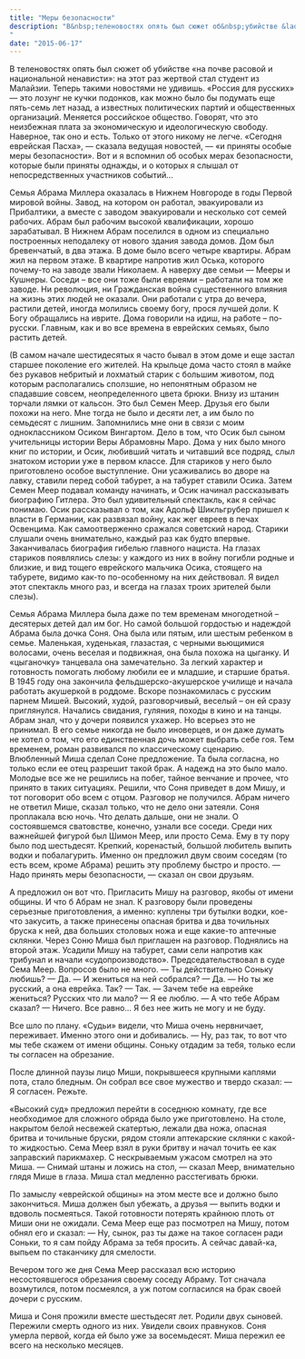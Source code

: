 ```yaml
---
title: "Меры безопасности"
description: "В&nbsp;теленовостях опять был сюжет об&nbsp;убийстве &laquo;на почве расовой и&nbsp;национальной ненависти&nbsp;: на&nbsp;этот раз жертвой стал студент из&nbsp;Малайзии. Теперь такими новостями не удивишь. &laquo;Россия для русских&raquo;&nbsp;&mdash; это лозунг не&nbsp;кучки подонков, как можно было&nbsp;бы подумать еще пять-семь лет назад, а&nbsp;известных политических партий и&nbsp;общественных организаций. Меняется российское общество. Говорят, что это неизбежная плата за&nbsp;экономическую и&nbsp;идеологическую свободу. Наверное, так оно и&nbsp;есть. Только от&nbsp;этого никому не&nbsp;легче.<br />&laquo;Сегодня еврейская Пасха&raquo;,&nbsp;&mdash; сказала ведущая новостей,&nbsp;&mdash; &laquo;и&nbsp;приняты особые меры безопасности&raquo;. Вот и&nbsp;я&nbsp;вспомнил об&nbsp;особых мерах безопасности, которые были приняты однажды, и&nbsp;о&nbsp;которых я&nbsp;слышал от&nbsp;непосредственных участников событий
"
date: "2015-06-17"
---
```


В теленовостях опять был сюжет об убийстве «на почве расовой и национальной ненависти»: на этот раз жертвой стал студент из Малайзии. Теперь такими новостями не удивишь. «Россия для русских» — это лозунг не кучки подонков, как можно было бы подумать еще пять-семь лет назад, а известных политических партий и общественных организаций. Меняется российское общество. Говорят, что это неизбежная плата за экономическую и идеологическую свободу. Наверное, так оно и есть. Только от этого никому не легче. «Сегодня еврейская Пасха», — сказала ведущая новостей, — «и приняты особые меры безопасности». Вот и я вспомнил об особых мерах безопасности, которые были приняты однажды, и о которых я слышал от непосредственных участников событий…

Семья Абрама Миллера оказалась в Нижнем Новгороде в годы Первой мировой войны. Завод, на котором он работал, эвакуировали из Прибалтики, а вместе с заводом эвакуировали и несколько сот семей рабочих. Абрам был рабочим высокой квалификации, хорошо зарабатывал. В Нижнем Абрам поселился в одном из специально построенных неподалеку от нового здания завода домов. Дом был бревенчатый, в два этажа. В доме было всего четыре квартиры. Абрам жил на первом этаже. В квартире напротив жил Оська, которого почему-то на заводе звали Николаем. А наверху две семьи — Мееры и Кушнеры. Соседи – все они тоже были евреями – работали на том же заводе. Ни революция, ни Гражданская война существенного влияния на жизнь этих людей не оказали. Они работали с утра до вечера, растили детей, иногда молились своему богу, прося лучшей доли. К Богу обращались на иврите. Дома говорили на идиш, на работе – по-русски. Главным, как и во все времена в еврейских семьях, было растить детей.

(В самом начале шестидесятых я часто бывал в этом доме и еще застал старшее поколение его жителей. На крыльце дома часто стоял в майке без рукавов небритый и лохматый старик с большим животом, под которым располагались сползшие, но непонятным образом не спадавшие совсем, неопределенного цвета брюки. Внизу из штанин торчали лямки от кальсон. Это был Семен Меер. Друзья его были похожи на него. Мне тогда не было и десяти лет, а им было по семьдесят с лишним. Запомнились мне они в связи с моим одноклассником Осиком Вингартом. Дело в том, что Осик был сыном учительницы истории Веры Абрамовны Маро. Дома у них было много книг по истории, и Осик, любивший читать и читавший все подряд, слыл знатоком истории уже в первом классе. Для стариков у него было приготовлено особое выступление. Они усаживались во дворе на лавку, ставили перед собой табурет, а на табурет ставили Осика. Затем Семен Меер подавал команду начинать, и Осик начинал рассказывать биографию Гитлера. Это был удивительный спектакль, как я сейчас понимаю. Осик рассказывал о том, как Адольф Шикльгрубер пришел к власти в Германии, как развязал войну, как жег евреев в печах Освенцима. Как самоотверженно сражался советский народ. Старики слушали очень внимательно, каждый раз как будто впервые. Заканчивалась биография гибелью главного нациста. На глазах стариков появлялись слезы: у каждого из них в войну погибли родные и близкие, и вид тощего еврейского мальчика Осика, стоящего на табурете, видимо как-то по-особенному на них действовал. Я видел этот спектакль много раз, и всегда на глазах троих зрителей были слезы).

Семья Абрама Миллера была даже по тем временам многодетной – десятерых детей дал им бог. Но самой большой гордостью и надеждой Абрама была дочка Соня. Она была или пятым, или шестым ребенком в семье. Маленькая, худенькая, глазастая, с черными вьющимися волосами, очень веселая и подвижная, она была похожа на цыганку. И «цыганочку» танцевала она замечательно. За легкий характер и готовность помогать любому любили ее и младшие, и старшие братья. В 1945 году она закончила фельдшерско-акушерское училище и начала работать акушеркой в роддоме. Вскоре познакомилась с русским парнем Мишей. Высокий, худой, разговорчивый, веселый – он ей сразу приглянулся. Начались свидания, гуляния, походы в кино и на танцы. Абрам знал, что у дочери появился ухажер. Но всерьез это не принимал. В его семье никогда не было иноверцев, и он даже думать не хотел о том, что его единственная дочь может выбрать себе гоя. Тем временем, роман развивался по классическому сценарию. Влюбленный Миша сделал Соне предложение. Та была согласна, но только если ее отец разрешит такой брак. А надежд на это было мало. Молодые все же не решились на побег, тайное венчание и прочее, что принято в таких ситуациях. Решили, что Соня приведет в дом Мишу, и тот поговорит обо всем с отцом. Разговор не получился. Абрам ничего не ответил Мише, сказал только, что не дело они затеяли. Соня проплакала всю ночь. Что делать дальше, они не знали. О состоявшемся сватовстве, конечно, узнали все соседи. Среди них важнейшей фигурой был Шимон Меер, или просто Сема. Ему в ту пору было под шестьдесят. Крепкий, коренастый, большой любитель выпить водки и побалагурить. Именно он предложил двум своим соседям (то есть всем, кроме Абрама) решить эту проблему быстро и просто.
— Надо принять меры безопасности, — сказал он свои друзьям.

А предложил он вот что. Пригласить Мишу на разговор, якобы от имени общины. И что б Абрам не знал. К разговору были проведены серьезные приготовления, а именно: куплены три бутылки водки, кое-что закусить, а также принесены опасная бритва и два точильных бруска к ней, два больших столовых ножа и еще какие-то аптечные склянки. Через Соню Миша был приглашен на разговор. Поднялись на второй этаж. Усадили Мишу на табурет, сами сели напротив как трибунал и начали «судопроизводство». Председательствовал в суде Сема Меер. Вопросов было не много.
— Ты действительно Соньку любишь?
— Да.
— И жениться на ней собрался?
— Да.
— Но ты же русский, а она еврейка. Так?
— Так.
— Зачем тебе на еврейке жениться? Русских что ли мало?
— Я ее люблю.
— А что тебе Абрам сказал?
— Ничего. Все равно… Я без нее жить не могу и не буду.

Все шло по плану. «Судьи» видели, что Миша очень нервничает, переживает. Именно этого они и добивались.
— Ну, раз так, то вот что мы тебе скажем от имени общины. Соньку отдадим за тебя, только если ты согласен на обрезание.

После длинной паузы лицо Миши, покрывшееся крупными каплями пота, стало бледным. Он собрал все свое мужество и твердо сказал:
— Я согласен. Режьте.

«Высокий суд» предложил перейти в соседнюю комнату, где все необходимое для сложного обряда было уже приготовлено. На столе, накрытом белой несвежей скатертью, лежали два ножа, опасная бритва и точильные бруски, рядом стояли аптекарские склянки с какой-то жидкостью. Сема Меер взял в руки бритву и начал точить ее как заправский парикмахер. С нескрываемым ужасом смотрел на это Миша.
— Снимай штаны и ложись на стол, — сказал Меер, внимательно глядя Мише в глаза. Миша стал медленно расстегивать брюки.

По замыслу «еврейской общины» на этом месте все и должно было закончиться. Миша должен был убежать, а друзья — выпить водки и вдоволь посмеяться. Такой готовности потерять крайнюю плоть от Миши они не ожидали. 
Сема Меер еще раз посмотрел на Мишу, потом обнял его и сказал:
— Ну, сынок, раз ты даже на такое согласен ради Соньки, то я сам пойду Абрама за тебя просить. А сейчас давай-ка, выпьем по стаканчику для смелости.

Вечером того же дня Сема Меер рассказал всю историю несостоявшегося обрезания своему соседу Абраму. Тот сначала возмутился, потом посмеялся, а уж потом согласился на брак своей дочери с русским.

Миша и Соня прожили вместе шестьдесят лет. Родили двух сыновей. Пережили смерть одного из них. Увидели своих правнуков. Соня умерла первой, когда ей было уже за восемьдесят. Миша пережил ее всего на несколько месяцев.
